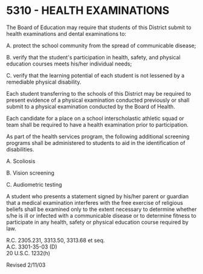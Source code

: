 5310 - HEALTH EXAMINATIONS
==========================

The Board of Education may require that students of this District submit
to health examinations and dental examinations to:

A. protect the school community from the spread of communicable disease;

B. verify that the student's participation in health, safety, and
physical education courses meets his/her individual needs;

C. verify that the learning potential of each student is not lessened by
a remediable physical disability.

Each student transferring to the schools of this District may be
required to present evidence of a physical examination conducted
previously or shall submit to a physical examination conducted by the
Board of Health.

Each candidate for a place on a school interscholastic athletic squad or
team shall be required to have a health examination prior to
participation.

As part of the health services program, the following additional
screening programs shall be administered to students to aid in the
identification of disabilities.

A. Scoliosis

B. Vision screening

C. Audiometric testing

A student who presents a statement signed by his/her parent or guardian
that a medical examination interferes with the free exercise of
religious beliefs shall be examined only to the extent necessary to
determine whether s/he is ill or infected with a communicable disease or
to determine fitness to participate in any health, safety or physical
education course required by law.

R.C. 2305.231, 3313.50, 3313.68 et seq.\
 A.C. 3301-35-03 (D)\
 20 U.S.C. 1232(h)

Revised 2/11/03

